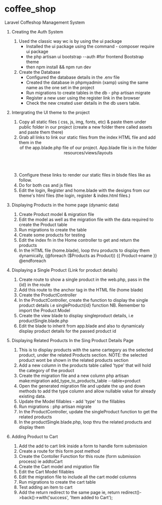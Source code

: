 # coffee_shop
Laravel Coffeshop Management System

1. Creating the Auth System 
    1. Used the classic way wc is by using the ui package
        - Installed the ui package using the command - composer require ui package
        - the php artisan ui bootstrap --auth #for frontend Bootstrap theme
        - then npm install && npm run dev
    2. Create the Database
        - Configured the database details in the .env file
        - Created the database in phpmyadmin (xamp) using the same name as the one set in the project
        - Run migrations to create tables in the db - php artisan migrate
        - Register a new user using the register link in the browser
        - Check the new created user details in the db users table.

2. Intergrating the UI theme to the project
     1. Copy all static files ( css, js, img, fonts, etc) & paste them under public folder in our project (create a new folder there called assets and paste them there)
     2. Grab all links to link our static files from the index HTML file and add them in the <header> of the app.blade.php file of our project. App.blade file is in the folder resources/views/layouts
     3. Configure these links to render our static files in blsde files like as follow.
        <link href="{{ asset('assets/css/style.css') }}">
     4. Do for both css and js files 
     5. Edit the login, Register and home.blade with the designs from our theme's html files (the login, register & index.html files.)

3. Displaying Products in the home page (dynamic data)
     1. Create Product model & migration file
     2. Edit the model as well as the migration file with the data required to create the Product table
     3. Run migrations to create the table
     4. Create some products for testing
     5. Edit the index fn in the Home controller to get and return the products
     6. In the HTML file (home.blade), loop thru products to display them dynamically, (@foreach ($Products as Product))
        {{ Product->name }}
    @endforeach

4. Displaying a Single Product {Link for product details}
     1. Create route to show a single product in the web.php, pass in the {id} in the route
     2. Add this route to the anchor tag in the HTML file (home blade)
     3. Create the ProductController
     4. In the ProductController, create the function to display the single product details i.e singleProduct{id} function NB. Remember to import the Product Model
     5. Create the view blade to display singleproduct details, i.e productSingle.blade.php
     6. Edit the blade to inherit from app.blade and also to dynamicaly display product details for the passed product id

5. Displaying Related Products In the Sing Product Details Page
     1. This is to display products with the same cartegory as the selected product, under the related Products section. NOTE: the selected product wont be shown in the related products section
     2. Add a new column in the products table called 'type' that will hold the category of the product
     3. Create the migration file and a new column 
            php artisan make:migration add_type_to_products_table --table=product
     4. Open the generated migration file and update the up and down methods to add the type column and allow nullable value for already existing data.
     5. Update the Model fillables -  add 'type' to the fillables
     6. Run migrations : php artisan migrate
     7. In the ProductController, update the singleProduct function to get the related products
     8. In the productSingle.blade.php, loop thru the related products and display them

6. Adding Product to Cart 
     1. Add the add to cart link inside a form to handle form submission
     2. Create a route for this form post method
     3. Create the Contoller Function for this route (form submission process) ie addtoCart
     4. Create the Cart model and migration file
     5. Edit the Cart Model fillables 
     6. Edit the migration file to include all the cart model columns
     7. Run migrations to create the cart table
     8. Test adding an item to cart
     9. Add the return redirect to the same page ie, return redirect()->back()->with('success', 'Item added to Cart');
